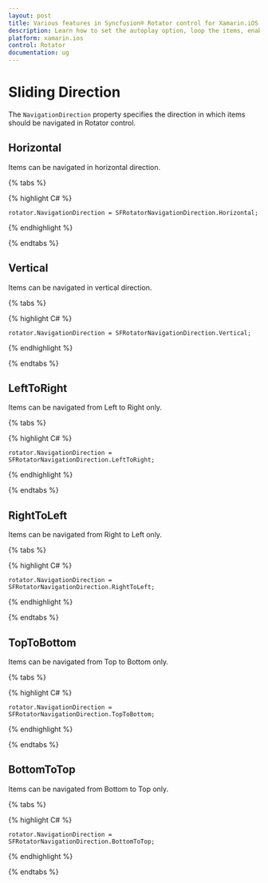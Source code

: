 ```yaml
---
layout: post
title: Various features in Syncfusion® Rotator control for Xamarin.iOS
description: Learn how to set the autoplay option, loop the items, enable Text Area  and choose the navigation direction in Rotator control for Xamarin.Android 
platform: xamarin.ios
control: Rotator
documentation: ug
---
```


# Sliding Direction

The `NavigationDirection` property specifies the direction in which items should be navigated in Rotator control.

## Horizontal

Items can be navigated in horizontal direction.

{% tabs %}

{% highlight C# %}

	rotator.NavigationDirection = SFRotatorNavigationDirection.Horizontal;

{% endhighlight %}

{% endtabs %}

## Vertical

Items can be navigated in vertical direction.

{% tabs %}

{% highlight C# %}

	rotator.NavigationDirection = SFRotatorNavigationDirection.Vertical;

{% endhighlight %}

{% endtabs %}

## LeftToRight

Items can be navigated from Left to Right only.

{% tabs %}

{% highlight C# %}

	rotator.NavigationDirection = SFRotatorNavigationDirection.LeftToRight;

{% endhighlight %}

{% endtabs %}

## RightToLeft

Items can be navigated from Right to Left only.

{% tabs %}

{% highlight C# %}

	rotator.NavigationDirection = SFRotatorNavigationDirection.RightToLeft;

{% endhighlight %}

{% endtabs %}

## TopToBottom

Items can be navigated from Top to Bottom only.

{% tabs %}

{% highlight C# %}

	rotator.NavigationDirection = SFRotatorNavigationDirection.TopToBottom;

{% endhighlight %}

{% endtabs %}

## BottomToTop

Items can be navigated from Bottom to Top only.

{% tabs %}

{% highlight C# %}

	rotator.NavigationDirection = SFRotatorNavigationDirection.BottomToTop;

{% endhighlight %}

{% endtabs %}